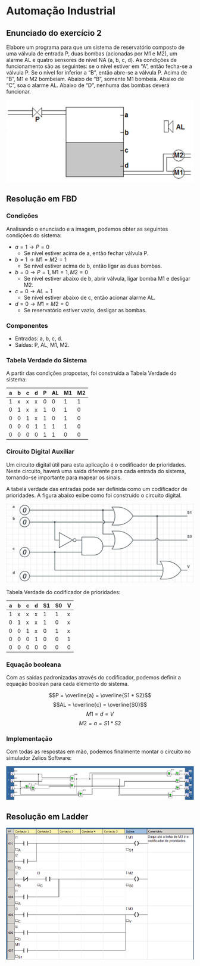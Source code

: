 # Automação Industrial

## Enunciado do exercício 2

Elabore um programa para que um sistema de reservatório composto de uma válvula de entrada P, duas bombas (acionadas por M1 e M2), um alarme AL e quatro sensores de nível NA (a, b, c, d). As condições de funcionamento são as seguintes: se o nível estiver em “A”, então fecha-se a válvula P. Se o nível for inferior a “B”, então abre-se a válvula P. Acima de “B”, M1 e M2 bombeiam. Abaixo de “B”, somente M1 bombeia. Abaixo de “C”, soa o alarme AL. Abaixo de “D”, nenhuma das bombas deverá funcionar.

![enunciado do exercicio 2](imgs/exercicio-2-enunciado.png)

## Resolução em FBD

### Condições

Analisando o enunciado e a imagem, podemos obter as seguintes condições do sistema:

- $a = 1 \rightarrow P = 0$
    - Se nível estiver acima de a, então fechar válvula P.
- $b = 1 \rightarrow M1 = M2 = 1$
    - Se nível estiver acima de b, então ligar as duas bombas.
- $b = 0 \rightarrow P = 1, M1 = 1, M2 = 0$
    - Se nível estiver abaixo de b, abrir válvula, ligar bomba M1 e desligar M2.
- $c = 0 \rightarrow AL = 1$
    - Se nível estiver abaixo de c, então acionar alarme AL.
- $d = 0 \rightarrow M1 = M2 = 0$
    - Se reservatório estiver vazio, desligar as bombas.

### Componentes

- Entradas: a, b, c, d.
- Saídas: P, AL, M1, M2.

### Tabela Verdade do Sistema

A partir das condições propostas, foi construída a Tabela Verdade do sistema:

<!-- TODO: add descrição -->
| a | b | c | d | P | AL | M1 | M2 |
| - | - | - | - | - | -- | -- | -- |
| 1 | x | x | x | 0 | 0  | 1  | 1  |
| 0 | 1 | x | x | 1 | 0  | 1  | 0  |
| 0 | 0 | 1 | x | 1 | 0  | 1  | 0  |
| 0 | 0 | 0 | 1 | 1 | 1  | 1  | 0  |
| 0 | 0 | 0 | 0 | 1 | 1  | 0  | 0  |

### Circuito Digital Auxiliar

Um circuito digital útil para esta aplicação é o codificador de prioridades. Neste circuito, haverá uma saída diferente para cada entrada do sistema, tornando-se importante para mapear os sinais. 

A tabela verdade das entradas pode ser definida como um codificador de prioridades. A figura abaixo exibe como foi construído o circuito digital.

![codificador de prioridades](imgs/codificador-prioridades.png)

Tabela Verdade do codificador de prioridades:

<!-- TODO: add descrição -->
| a | b | c | d | S1 | S0 | V |
| - | - | - | - | -- | -- | - |
| 1 | x | x | x | 1  | 1  | x |
| 0 | 1 | x | x | 1  | 0  | x |
| 0 | 0 | 1 | x | 0  | 1  | x |
| 0 | 0 | 0 | 1 | 0  | 0  | 1 |
| 0 | 0 | 0 | 0 | 0  | 0  | 0 | 

### Equação booleana

Com as saídas padronizadas através do codificador, podemos definir a equação boolean para cada elemento do sistema.

$$P = \overline{a} = \overline{S1 * S2}$$
$$AL = \overline{c} = \overline{S0}$$
$$M1 = d = V$$
$$M2 = a = S1 * S2$$

### Implementação

Com todas as respostas em mão, podemos finalmente montar o circuito no simulador Zelios Software:

![resolução em fbd](imgs/exercicio-2-fbd.png)

## Resolução em Ladder

<!-- TODO: add imagem -->
![resolução em ladder](imgs/exercicio-2-ladder.png)
